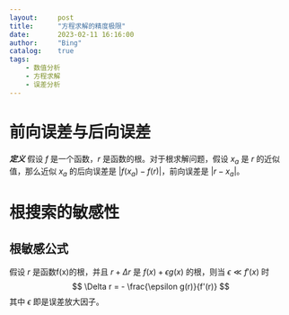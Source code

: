 ```yaml
---
layout:     post
title:      "方程求解的精度极限"
date:       2023-02-11 16:16:00
author:     "Bing"
catalog:    true
tags:
    - 数值分析
    - 方程求解
    - 误差分析
---
```


# 前向误差与后向误差
***定义***
假设 $f$ 是一个函数，$r$ 是函数的根。对于根求解问题，假设 $x_a$ 是 $r$ 的近似值，那么近似 $x_a$ 的后向误差是 $|f(x_a) - f(r)|$，前向误差是 $|r - x_a|$。

# 根搜索的敏感性
## 根敏感公式
假设 $r$ 是函数f(x)的根，并且 $r + \Delta r$ 是 $f(x) + \epsilon g(x)$ 的根，则当 $\epsilon \ll f'(x)$ 时
$$
    \Delta r = - \frac{\epsilon g(r)}{f'(r)}
$$
其中 $\epsilon$ 即是误差放大因子。